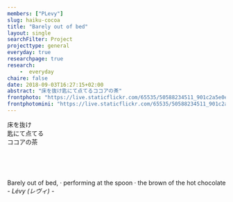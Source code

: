 ```yaml
---
members: ["PLevy"]
slug: haiku-cocoa
title: "Barely out of bed"
layout: single
searchFilter: Project
projecttype: general
everyday: true
researchpage: true
research: 
    -  everyday
chaire: false
date: 2018-09-03T16:27:15+02:00
abstract: "床を抜け匙にて点てるココアの茶"
frontphoto: "https://live.staticflickr.com/65535/50588234511_901c2a5e0e.jpg"
frontphotomini: "https://live.staticflickr.com/65535/50588234511_901c2a5e0e_q.jpg"
---
```


床を抜け  
匙にて点てる  
ココアの茶

&nbsp;

&nbsp;


Barely out of bed, &middot; performing at the spoon &middot; the brown of the hot chocolate  
*- Lévy (レヴィ) -*